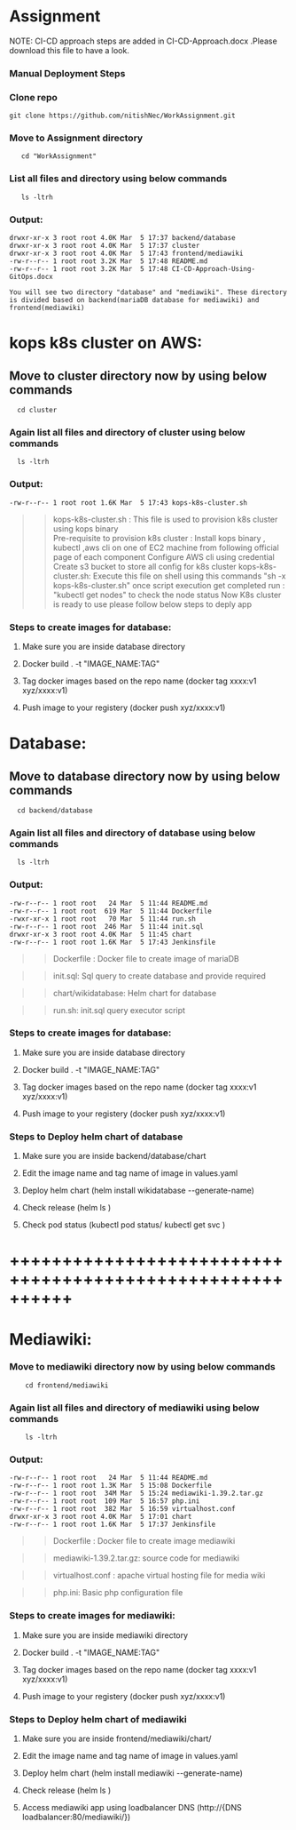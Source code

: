 # Assignment
NOTE: CI-CD approach steps are added in CI-CD-Approach.docx .Please download this file to have a look. 

### Manual Deployment Steps

### Clone repo
    git clone https://github.com/nitishNec/WorkAssignment.git

### Move to Assignment directory
```
   cd "WorkAssignment"
```
### List all files and directory using below commands
```
   ls -ltrh
```
### Output:
```
drwxr-xr-x 3 root root 4.0K Mar  5 17:37 backend/database
drwxr-xr-x 3 root root 4.0K Mar  5 17:37 cluster
drwxr-xr-x 3 root root 4.0K Mar  5 17:43 frontend/mediawiki
-rw-r--r-- 1 root root 3.2K Mar  5 17:48 README.md
-rw-r--r-- 1 root root 3.2K Mar  5 17:48 CI-CD-Approach-Using-GitOps.docx
```
```
You will see two directory "database" and "mediawiki". These directory is divided based on backend(mariaDB database for mediawiki) and frontend(mediawiki)
```

# kops k8s cluster on AWS:

## Move to cluster directory now by using below commands
```
  cd cluster
```
### Again list all files and directory of cluster using below commands
```
  ls -ltrh
```
### Output:
```
-rw-r--r-- 1 root root 1.6K Mar  5 17:43 kops-k8s-cluster.sh
```

>> kops-k8s-cluster.sh : This file is used to provision k8s cluster using kops binary  
>> Pre-requisite to provision k8s cluster : Install kops binary , kubectl ,aws cli on one of EC2 machine from following official page of each component 
>> Configure AWS cli using credential 
>> Create s3 bucket to store all config for k8s cluster 
>> kops-k8s-cluster.sh: Execute this file on shell using this commands  "sh -x  kops-k8s-cluster.sh"
>> once script execution get completed run : "kubectl get nodes" to check the node status 
>> Now K8s cluster is ready to use please follow below steps to deply app 


### Steps to create images for database:

  1. Make sure you are inside database directory

  2. Docker build . -t "IMAGE_NAME:TAG"

  3. Tag docker images based on the repo name (docker tag xxxx:v1 xyz/xxxx:v1)

  4. Push image to your registery (docker push xyz/xxxx:v1)

# Database:

## Move to database directory now by using below commands
```
  cd backend/database
```
### Again list all files and directory of database using below commands
```
  ls -ltrh
```
### Output:
```
-rw-r--r-- 1 root root   24 Mar  5 11:44 README.md
-rw-r--r-- 1 root root  619 Mar  5 11:44 Dockerfile
-rwxr-xr-x 1 root root   70 Mar  5 11:44 run.sh
-rw-r--r-- 1 root root  246 Mar  5 11:44 init.sql
drwxr-xr-x 3 root root 4.0K Mar  5 11:45 chart
-rw-r--r-- 1 root root 1.6K Mar  5 17:43 Jenkinsfile
```

>> Dockerfile : Docker file to create image of mariaDB

>> init.sql: Sql query to create database and provide required 

>> chart/wikidatabase: Helm chart for database

>> run.sh: init.sql query executor script 


### Steps to create images for database:

  1. Make sure you are inside database directory

  2. Docker build . -t "IMAGE_NAME:TAG"

  3. Tag docker images based on the repo name (docker tag xxxx:v1 xyz/xxxx:v1)

  4. Push image to your registery (docker push xyz/xxxx:v1)


### Steps to Deploy helm chart of database

  1. Make sure you are inside backend/database/chart

  2. Edit the image name and tag name of image in values.yaml

  3. Deploy helm chart (helm install wikidatabase --generate-name)

  4. Check release (helm ls )

  5. Check pod status (kubectl pod status/ kubectl get svc )

# ++++++++++++++++++++++++++++++++++++++++++++++++++++++++++

# Mediawiki:

### Move to mediawiki directory now by using below commands 
```
    cd frontend/mediawiki
```
### Again list all files and directory of mediawiki using below commands
```
    ls -ltrh
```
### Output:
```
-rw-r--r-- 1 root root   24 Mar  5 11:44 README.md
-rw-r--r-- 1 root root 1.3K Mar  5 15:08 Dockerfile
-rw-r--r-- 1 root root  34M Mar  5 15:24 mediawiki-1.39.2.tar.gz
-rw-r--r-- 1 root root  109 Mar  5 16:57 php.ini
-rw-r--r-- 1 root root  382 Mar  5 16:59 virtualhost.conf
drwxr-xr-x 3 root root 4.0K Mar  5 17:01 chart
-rw-r--r-- 1 root root 1.6K Mar  5 17:37 Jenkinsfile
```

>> Dockerfile : Docker file to create image mediawiki

>> mediawiki-1.39.2.tar.gz: source code for mediawiki

>> virtualhost.conf : apache virtual hosting file for media wiki

>> php.ini: Basic php configuration file 

### Steps to create images for mediawiki:

  1. Make sure you are inside mediawiki directory

  2. Docker build . -t "IMAGE_NAME:TAG"

  3. Tag docker images based on the repo name (docker tag xxxx:v1 xyz/xxxx:v1)

  4. Push image to your registery (docker push xyz/xxxx:v1)


### Steps to Deploy helm chart of mediawiki

  1. Make sure you are inside frontend/mediawiki/chart/

  2. Edit the image name and tag name of image in values.yaml

  3. Deploy helm chart (helm install mediawiki --generate-name)

  4. Check release (helm ls )

  5. Access mediawiki app using loadbalancer DNS (http://{DNS loadbalancer:80/mediawiki/}) 
